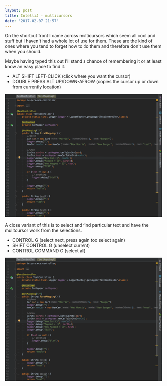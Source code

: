 ```yaml
---
layout: post
title: IntelliJ - multicursors
date: '2017-02-07 21:57'
---
```


On the shortcut front I came across multicursors which seem all cool and stuff but I haven't had a whole lot of use for them.  These are the kind of ones where you tend to forget how to do them and therefore don't use them when you should.

Maybe having typed this out I'll stand a chance of remembering it or at least know an easy place to find it.

- ALT SHIFT LEFT-CLICK (click where you want the cursor)
- DOUBLE PRESS ALT UP/DOWN-ARROW (copies the cursor up or down from currently location)

![Clone Cursor Animation](/assets/img/clone-cursor-animation.gif)

A close variant of this is to select and find particular text and have the mulitcursor work from the selections.

- CONTROL G (select next, press again too select again)
- SHIFT CONTROL G (unselect current)
- CONTROL COMMAND G (select all)

![Select Find Multicursor](/assets/img/select-find-multicursor.gif)
